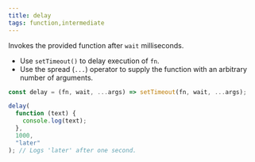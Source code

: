 ```yaml
---
title: delay
tags: function,intermediate
---
```


Invokes the provided function after `wait` milliseconds.

- Use `setTimeout()` to delay execution of `fn`.
- Use the spread (`...`) operator to supply the function with an arbitrary number of arguments.

```js
const delay = (fn, wait, ...args) => setTimeout(fn, wait, ...args);
```

```js
delay(
  function (text) {
    console.log(text);
  },
  1000,
  "later"
); // Logs 'later' after one second.
```
